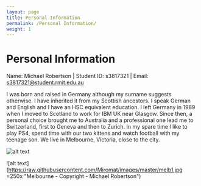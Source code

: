 ```yaml
---
layout: page
title: Personal Information
permalink: /Personal Information/
weight: 1
---
```


# **Personal Information**

Name: Michael Robertson | Student ID: s3817321 | Email: s3817321@student.rmit.edu.au

I was born and raised in Germany although my surname suggests otherwise. I have inherited it from my Scottish ancestors. I speak German and English and I have an HSC equivalent education. I left Germany in 1989 when I moved to Scotland to work for IBM UK near Glasgow. Since then, a personal choice brought me to Australia and a professional one lead me to Switzerland, first to Geneva and then to Zurich. In my spare time I like to play PS4, spend time with our two kittens and watch football with my teenage son. We live in Melbourne, Victoria, close to the city.


![alt text](https://raw.githubusercontent.com/Miromat/images/master/melb1.jpg "Melbourne - Copyright - Michael Robertson")


![alt text](https://raw.githubusercontent.com/Miromat/images/master/melb1.jpg =250x "Melbourne - Copyright - Michael Robertson")
